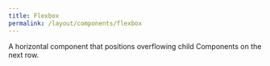 ```yaml
---
title: Flexbox
permalink: /layout/components/flexbox
---
```


A horizontal component that positions overflowing child Components on the next row.

